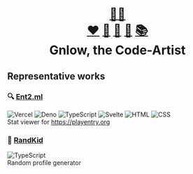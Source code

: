 <h1 align="center">
  <a href="https://github.com/gnlow">🌴🐢</a>
  <br/>
  <a href="https://github.com/gnlow/ivlv">❤️</a>
  <a href="https://github.com/gnlow/todo">📅</a>
  <a href="https://github.com/gnlow/memo">📝</a>
  <a href="https://github.com/gnlow/files">📁</a>
  <a href="https://github.com/gnlow/howto">📚</a>
  <br/>
  Gnlow, the Code-Artist
</h1>

## Representative works
### 🔍 [Ent2.ml](https://ent2.ml)
![Vercel](https://img.shields.io/badge/Vercel-000000?style=for-the-badge&logo=vercel&logoColor=fff)
![Deno](https://img.shields.io/badge/Deno-000000?style=for-the-badge&logo=deno&logoColor=fff)
![TypeScript](https://img.shields.io/badge/TypeScript-007ACC?style=for-the-badge&logo=typescript&logoColor=fff)
![Svelte](https://img.shields.io/badge/Svelte-FF3E00?style=for-the-badge&logo=svelte&logoColor=fff)
![HTML](https://img.shields.io/badge/HTML-E34F26?style=for-the-badge&logo=html5&logoColor=fff)
![CSS](https://img.shields.io/badge/CSS-1572B6?style=for-the-badge&logo=css3&logoColor=fff)  
Stat viewer for https://playentry.org
### 🎲 [RandKid](https://github.com/randkid/Randkid)
![TypeScript](https://img.shields.io/badge/TypeScript-007ACC?style=for-the-badge&logo=typescript&logoColor=fff)  
Random profile generator 
